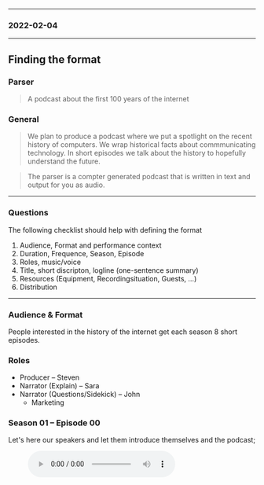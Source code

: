 <grid columns="6">

<item>

---

</item>

<item>

### 2022-02-04

</item>

<item span="4">

---

</item>

</grid>


## Finding the format

### Parser
> A podcast about the first 100 years of the internet

### General
> We plan to produce a podcast where we put a spotlight on the recent history of computers. We wrap historical facts about commmunicating technology. In short episodes we talk about the history to hopefully understand the future.  


> The parser is a compter generated podcast that is written in text and output for you as audio. 


---

### Questions

The following checklist should help with defining the format

1. Audience, Format and performance context
2. Duration, Frequence, Season, Episode
3. Roles, music/voice
4. Title, short discripton, logline (one-sentence summary)
5. Resources (Equipment, Recordingsituation, Guests, …)
6. Distribution

---


### Audience & Format
People interested in the history of the internet get each season 8 short episodes.

### Roles
* Producer – Steven
* Narrator (Explain) – Sara
* Narrator (Questions/Sidekick) – John
  * Marketing



### Season 01 – Episode 00

Let's here our speakers and let them introduce themselves and the podcast;

<figure>
    <audio
        controls
        src="/media/2022-02-04-finding-the-format/00-episode-zero.wav">
            Your browser does not support the <code>audio</code> element.
    </audio>
    <figcaption></figcaption>
</figure>



